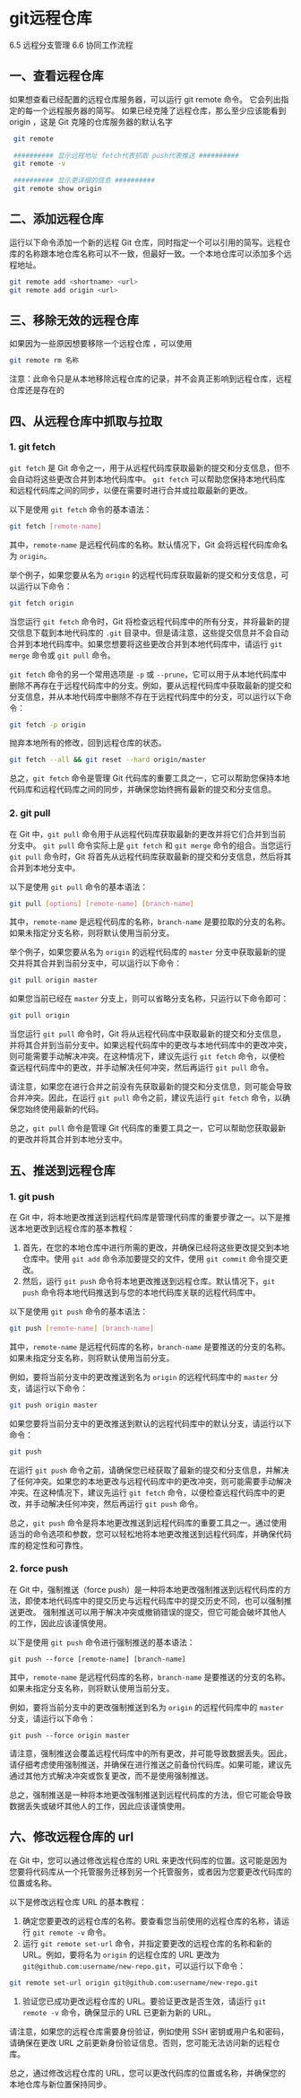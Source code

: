 # git远程仓库

 6.5 远程分支管理 6.6 协同工作流程

## 一、查看远程仓库

如果想查看已经配置的远程仓库服务器，可以运行 git remote 命令。 它会列出指定的每一个远程服务器的简写。 如果已经克隆了远程仓库，那么至少应该能看到 origin ，这是 Git 克隆的仓库服务器的默认名字

```bash
 git remote 
 
 ########## 显示远程地址 fetch代表抓取 push代表推送 ##########
 git remote -v
 
 ########## 显示更详细的信息 ##########
 git remote show origin
```

## 二、添加远程仓库

运行以下命令添加一个新的远程 Git 仓库，同时指定一个可以引用的简写。远程仓库的名称跟本地仓库名称可以不一致，但最好一致。一个本地仓库可以添加多个远程地址。

```bash
git remote add <shortname> <url>      
git remote add origin <url>   
```

## 三、移除无效的远程仓库 

如果因为一些原因想要移除一个远程仓库 ，可以使用

```bash
git remote rm 名称
```

注意：此命令只是从本地移除远程仓库的记录，并不会真正影响到远程仓库，远程仓库还是存在的

## 四、从远程仓库中抓取与拉取 

### 1. git fetch

`git fetch` 是 Git 命令之一，用于从远程代码库获取最新的提交和分支信息，但不会自动将这些更改合并到本地代码库中。 `git fetch` 可以帮助您保持本地代码库和远程代码库之间的同步，以便在需要时进行合并或拉取最新的更改。

以下是使用 `git fetch` 命令的基本语法：

```bash
git fetch [remote-name]
```

其中，`remote-name` 是远程代码库的名称。默认情况下，Git 会将远程代码库命名为 `origin`。

举个例子，如果您要从名为 `origin` 的远程代码库获取最新的提交和分支信息，可以运行以下命令：

```bash
git fetch origin
```

当您运行 `git fetch` 命令时，Git 将检查远程代码库中的所有分支，并将最新的提交信息下载到本地代码库的 `.git` 目录中。但是请注意，这些提交信息并不会自动合并到本地代码库中。如果您想要将这些更改合并到本地代码库中，请运行 `git merge` 命令或 `git pull` 命令。

`git fetch` 命令的另一个常用选项是 `-p` 或 `--prune`，它可以用于从本地代码库中删除不再存在于远程代码库中的分支。例如，要从远程代码库中获取最新的提交和分支信息，并从本地代码库中删除不存在于远程代码库中的分支，可以运行以下命令：

```bash
git fetch -p origin
```

抛弃本地所有的修改，回到远程仓库的状态。

```bash
git fetch --all && git reset --hard origin/master
```

总之，`git fetch` 命令是管理 Git 代码库的重要工具之一，它可以帮助您保持本地代码库和远程代码库之间的同步，并确保您始终拥有最新的提交和分支信息。

### 2. git pull 

在 Git 中，`git pull` 命令用于从远程代码库获取最新的更改并将它们合并到当前分支中。 `git pull` 命令实际上是 `git fetch` 和 `git merge` 命令的组合。当您运行 `git pull` 命令时，Git 将首先从远程代码库获取最新的提交和分支信息，然后将其合并到本地分支中。

以下是使用 `git pull` 命令的基本语法：

```bash
git pull [options] [remote-name] [branch-name]
```

其中，`remote-name` 是远程代码库的名称，`branch-name` 是要拉取的分支的名称。如果未指定分支名称，则将默认使用当前分支。

举个例子，如果您要从名为 `origin` 的远程代码库的 `master` 分支中获取最新的提交并将其合并到当前分支中，可以运行以下命令：

```bash
git pull origin master
```

如果您当前已经在 `master` 分支上，则可以省略分支名称，只运行以下命令即可：

```bash
git pull origin
```

当您运行 `git pull` 命令时，Git 将从远程代码库中获取最新的提交和分支信息，并将其合并到当前分支中。如果远程代码库中的更改与本地代码库中的更改冲突，则可能需要手动解决冲突。在这种情况下，建议先运行 `git fetch` 命令，以便检查远程代码库中的更改，并手动解决任何冲突，然后再运行 `git pull` 命令。

请注意，如果您在进行合并之前没有先获取最新的提交和分支信息，则可能会导致合并冲突。因此，在运行 `git pull` 命令之前，建议先运行 `git fetch` 命令，以确保您始终使用最新的代码。

总之，`git pull` 命令是管理 Git 代码库的重要工具之一，它可以帮助您获取最新的更改并将其合并到本地分支中。

## 五、推送到远程仓库 

### 1. git push

在 Git 中，将本地更改推送到远程代码库是管理代码库的重要步骤之一。以下是推送本地更改到远程仓库的基本教程：

1. 首先，在您的本地仓库中进行所需的更改，并确保已经将这些更改提交到本地仓库中。使用 `git add` 命令添加要提交的文件，使用 `git commit` 命令提交更改。
2. 然后，运行 `git push` 命令将本地更改推送到远程仓库。默认情况下，`git push` 命令将本地代码推送到与您的本地代码库关联的远程代码库中。

以下是使用 `git push` 命令的基本语法：

```bash
git push [remote-name] [branch-name]
```

其中，`remote-name` 是远程代码库的名称，`branch-name` 是要推送的分支的名称。如果未指定分支名称，则将默认使用当前分支。

例如，要将当前分支中的更改推送到名为 `origin` 的远程代码库中的 `master` 分支，请运行以下命令：

```bash
git push origin master
```

如果您要将当前分支中的更改推送到默认的远程代码库中的默认分支，请运行以下命令：

```bash
git push
```

在运行 `git push` 命令之前，请确保您已经获取了最新的提交和分支信息，并解决了任何冲突。如果您的本地更改与远程代码库中的更改冲突，则可能需要手动解决冲突。在这种情况下，建议先运行 `git fetch` 命令，以便检查远程代码库中的更改，并手动解决任何冲突，然后再运行 `git push` 命令。

总之，`git push` 命令是将本地更改推送到远程代码库的重要工具之一。通过使用适当的命令选项和参数，您可以轻松地将本地更改推送到远程代码库，并确保代码库的稳定性和可靠性。

### 2. force push

在 Git 中，强制推送（force push）是一种将本地更改强制推送到远程代码库的方法，即使本地代码库中的提交历史与远程代码库中的提交历史不同，也可以强制推送更改。 强制推送可以用于解决冲突或撤销错误的提交，但它可能会破坏其他人的工作，因此应该谨慎使用。

以下是使用 `git push` 命令进行强制推送的基本语法：

```
git push --force [remote-name] [branch-name]
```

其中，`remote-name` 是远程代码库的名称，`branch-name` 是要推送的分支的名称。如果未指定分支名称，则将默认使用当前分支。

例如，要将当前分支中的更改强制推送到名为 `origin` 的远程代码库中的 `master` 分支，请运行以下命令：

```
git push --force origin master
```

请注意，强制推送会覆盖远程代码库中的所有更改，并可能导致数据丢失。因此，请仔细考虑使用强制推送，并确保在进行推送之前备份代码库。如果可能，建议先通过其他方式解决冲突或恢复更改，而不是使用强制推送。

总之，强制推送是一种将本地更改强制推送到远程代码库的方法，但它可能会导致数据丢失或破坏其他人的工作，因此应该谨慎使用。

## 六、修改远程仓库的 url

在 Git 中，您可以通过修改远程仓库的 URL 来更改代码库的位置。这可能是因为您要将代码库从一个托管服务迁移到另一个托管服务，或者因为您要更改代码库的位置或名称。

以下是修改远程仓库 URL 的基本教程：

1. 确定您要更改的远程仓库的名称。要查看您当前使用的远程仓库的名称，请运行 `git remote -v` 命令。
2. 运行 `git remote set-url` 命令，并指定要更改的远程仓库的名称和新的 URL。例如，要将名为 `origin` 的远程仓库的 URL 更改为 `git@github.com:username/new-repo.git`，可以运行以下命令：

```bash
git remote set-url origin git@github.com:username/new-repo.git
```

1. 验证您已成功更改远程仓库的 URL。要验证更改是否生效，请运行 `git remote -v` 命令，确保显示的 URL 已更新为新的 URL。

请注意，如果您的远程仓库需要身份验证，例如使用 SSH 密钥或用户名和密码，请确保在更改 URL 之前更新身份验证信息。否则，您可能无法访问新的远程仓库。

总之，通过修改远程仓库的 URL，您可以更改代码库的位置或名称，并确保您的本地仓库与新位置保持同步。
